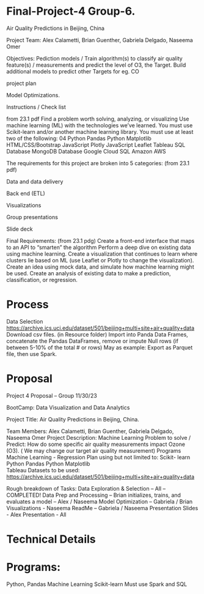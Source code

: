 # Final-Project-4 Group-6. 
Air Quality Predictions in Beijing, China

Project Team: Alex Calametti, Brian Guenther, Gabriela Delgado, Naseema Omer 

Objectives: 
Pediction models / Train algorithm(s) to classify air quality feature(s) / measurements and predict the level of O3, the Target. 
Build additional models to predict other Targets for eg. CO

project plan


Model Optimizations.  

Instructions / Check list

from 23.1 pdf
    Find a problem worth solving, analyzing, or visualizing
    Use machine learning (ML) with the technologies we’ve learned.
    You must use Scikit-learn and/or another machine learning library.
    You must use at least two of the following: 04
        Python Pandas
        Python Matplotlib
        HTML/CSS/Bootstrap
        JavaScript Plotly
        JavaScript Leaflet
        Tableau
        SQL Database
        MongoDB Database
        Google Cloud SQL
        Amazon AWS

The requirements for this project are broken into 5 categories: (from 23.1 pdf)

Data and data delivery

Back end (ETL)

Visualizations

Group presentations

Slide deck

Final Requirements: (from 23.1 pdg)
    Create a front-end interface that maps to an API to “smarten” the algorithm
    Perform a deep dive on existing data using machine learning.
    Create a visualization that continues to learn where clusters lie based on ML 
    (use Leaflet or Plotly to change the visualization).
    Create an idea using mock data, and simulate how machine learning might be used.
    Create an analysis of existing data to make a prediction, classification, or regression.


# Process
Data Selection https://archive.ics.uci.edu/dataset/501/beijing+multi+site+air+quality+data
Download csv files. (in Resource folder)
Import into Panda Data Frames, concatenate the Pandas DataFrames, remove or impute Null rows (if between 5-10% of the total # or rows)
May as example: Export as Parquet file, then use Spark. 

# Proposal 
Project 4 Proposal – Group 						11/30/23    

BootCamp: Data Visualization and Data Analytics

Project Title: Air Quality Predictions in Beijing, China. 

Team Members:  Alex Calametti, Brian Guenther, Gabriela Delgado, Naseema Omer 
Project Description: Machine Learning
Problem to solve / Predict: How do some specific air quality measurements impact Ozone (O3).  ( We may change our target air quality measurement)
Programs
Machine Learning  - Regression
Plan using but not limited to: 
Scikit- learn
Python Pandas
Python Matplotlib  
Tableau 
Datasets to be used: https://archive.ics.uci.edu/dataset/501/beijing+multi+site+air+quality+data

Rough breakdown of Tasks: 
Data Exploration & Selection – All – COMPLETED!
Data Prep and Processing – Brian 
initializes, trains, and evaluates a model – Alex / Naseema 
Model Optimization – Gabriela / Brian 
Visualizations - Naseema
ReadMe – Gabriela / Naseema 
Presentation Slides - Alex
Presentation - 	 All 

# Technical Details

# Programs: 
Python, Pandas 
Machine Learning
Scikit-learn
Must use Spark and SQL 